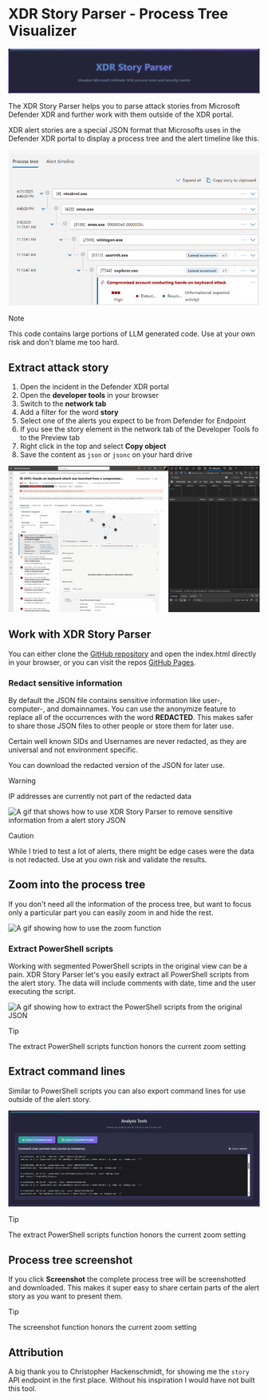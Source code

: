 # XDR Story Parser - Process Tree Visualizer

![XDR Story Parser logo](images/logo.png)

The XDR Story Parser helps you to parse attack stories from Microsoft Defender XDR and further work with them outside of the XDR portal.

XDR alert stories are a special JSON format that Microsofts uses in the Defender XDR portal to display a process tree and the alert timeline like this.

![A screenshot of a process tree in Defender XDR showing different process in a timeline view.](images/XDRAlertStory.png)

> [!Note]
> This code contains large portions of LLM generated code. Use at your own risk and don't blame me too hard.

## Extract attack story

1. Open the incident in the Defender XDR portal
2. Open the **developer tools** in your browser
3. Switch to the **network tab**
4. Add a filter for the word **story**
5. Select one of the alerts you expect to be from Defender for Endpoint
6. If you see the story element in the network tab of the Developer Tools fo to the Preview tab
7. Right click in the top and select **Copy object**
8. Save the content as `json` or `jsonc` on your hard drive

![A gif that shows how to extract the attack story from Defender XDR as JSON](images/ExtractStoryFromXDR.gif)

## Work with XDR Story Parser

You can either clone the [GitHub repository](https://github.com/f-bader/XDRStoryParser) and open the index.html directly in your browser, or you can visit the repos [GitHub Pages](https://f-bader.github.io/XDRStoryParser/).

### Redact sensitive information

By default the JSON file contains sensitive information like user-, computer-, and domainnames. You can use the anonymize feature to replace all of the occurrences with the word **REDACTED**. This makes safer to share those JSON files to other people or store them for later use.

Certain well known SIDs and Usernames are never redacted, as they are universal and not environment specific.

You can download the redacted version of the JSON for later use.

> [!WARNING]  
> IP addresses are currently not part of the redacted data

![A gif that shows how to use XDR Story Parser to remove sensitive information from a alert story JSON](images/RedactSensitiveInformation.gif)

> [!CAUTION]
> While I tried to test a lot of alerts, there might be edge cases were the data is not redacted. Use at you own risk and validate the results.

## Zoom into the process tree

If you don't need all the information of the process tree, but want to focus only a particular part you can easily zoom in and hide the rest.

![A gif showing how to use the zoom function](images/ZoomIn.gif)

### Extract PowerShell scripts

Working with segmented PowerShell scripts in the original view can be a pain. XDR Story Parser let's you easily extract all PowerShell scripts from the alert story. The data will include comments with date, time and the user executing the script.

![A gif showing how to extract the PowerShell scripts from the original JSON](images/ExtractPowerShellScripts.gif)

> [!Tip]
> The extract PowerShell scripts function honors the current zoom setting

## Extract command lines

Similar to PowerShell scripts you can also export command lines for use outside of the alert story.

![A screenshot showing extracted command lines from the original JSON](images/ExtractCommandLines.png)

> [!Tip]
> The extract PowerShell scripts function honors the current zoom setting

## Process tree screenshot

If you click **Screenshot** the complete process tree will be screenshotted and downloaded. This makes it super easy to share certain parts of the alert story as you want to present them.

> [!Tip]
> The screenshot function honors the current zoom setting

## Attribution

A big thank you to Christopher Hackenschmidt, for showing me the `story` API endpoint in the first place. Without his inspiration I would have not built this tool.
